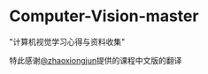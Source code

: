 #  Computer-Vision-master

"计算机视觉学习心得与资料收集"



特此感谢[@zhaoxiongjun](https://github.com/zhaoxiongjun)提供的课程中文版的翻译